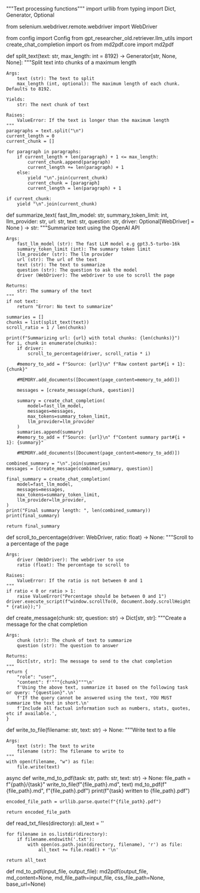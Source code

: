 """Text processing functions""" import urllib from typing import Dict,
Generator, Optional

from selenium.webdriver.remote.webdriver import WebDriver

from config import Config from gpt_researcher_old.retriever.llm_utils
import create_chat_completion import os from md2pdf.core import md2pdf

def split_text(text: str, max_length: int = 8192) -\> Generator\[str,
None, None\]: """Split text into chunks of a maximum length

    Args:
        text (str): The text to split
        max_length (int, optional): The maximum length of each chunk. Defaults to 8192.

    Yields:
        str: The next chunk of text

    Raises:
        ValueError: If the text is longer than the maximum length
    """
    paragraphs = text.split("\n")
    current_length = 0
    current_chunk = []

    for paragraph in paragraphs:
        if current_length + len(paragraph) + 1 <= max_length:
            current_chunk.append(paragraph)
            current_length += len(paragraph) + 1
        else:
            yield "\n".join(current_chunk)
            current_chunk = [paragraph]
            current_length = len(paragraph) + 1

    if current_chunk:
        yield "\n".join(current_chunk)

def summarize_text( fast_llm_model: str, summary_token_limit: int,
llm_provider: str, url: str, text: str, question: str, driver:
Optional\[WebDriver\] = None ) -\> str: """Summarize text using the
OpenAI API

    Args:
        fast_llm_model (str): The fast LLM model e.g gpt3.5-turbo-16k
        summary_token_limit (int): The summary token limit
        llm_provider (str): The llm provider
        url (str): The url of the text
        text (str): The text to summarize
        question (str): The question to ask the model
        driver (WebDriver): The webdriver to use to scroll the page

    Returns:
        str: The summary of the text
    """
    if not text:
        return "Error: No text to summarize"

    summaries = []
    chunks = list(split_text(text))
    scroll_ratio = 1 / len(chunks)

    print(f"Summarizing url: {url} with total chunks: {len(chunks)}")
    for i, chunk in enumerate(chunks):
        if driver:
            scroll_to_percentage(driver, scroll_ratio * i)

        #memory_to_add = f"Source: {url}\n" f"Raw content part#{i + 1}: {chunk}"

        #MEMORY.add_documents([Document(page_content=memory_to_add)])

        messages = [create_message(chunk, question)]

        summary = create_chat_completion(
            model=fast_llm_model,
            messages=messages,
            max_tokens=summary_token_limit,
            llm_provider=llm_provider
        )
        summaries.append(summary)
        #memory_to_add = f"Source: {url}\n" f"Content summary part#{i + 1}: {summary}"

        #MEMORY.add_documents([Document(page_content=memory_to_add)])

    combined_summary = "\n".join(summaries)
    messages = [create_message(combined_summary, question)]

    final_summary = create_chat_completion(
        model=fast_llm_model,
        messages=messages,
        max_tokens=summary_token_limit,
        llm_provider=llm_provider,
    )
    print("Final summary length: ", len(combined_summary))
    print(final_summary)

    return final_summary

def scroll_to_percentage(driver: WebDriver, ratio: float) -\> None:
"""Scroll to a percentage of the page

    Args:
        driver (WebDriver): The webdriver to use
        ratio (float): The percentage to scroll to

    Raises:
        ValueError: If the ratio is not between 0 and 1
    """
    if ratio < 0 or ratio > 1:
        raise ValueError("Percentage should be between 0 and 1")
    driver.execute_script(f"window.scrollTo(0, document.body.scrollHeight * {ratio});")

def create_message(chunk: str, question: str) -\> Dict\[str, str\]:
"""Create a message for the chat completion

    Args:
        chunk (str): The chunk of text to summarize
        question (str): The question to answer

    Returns:
        Dict[str, str]: The message to send to the chat completion
    """
    return {
        "role": "user",
        "content": f'"""{chunk}"""\n'
        f'Using the above text, summarize it based on the following task or query: "{question}".\n'
        f'If the query cannot be answered using the text, YOU MUST summarize the text in short.\n'
        f'Include all factual information such as numbers, stats, quotes, etc if available.',
    }

def write_to_file(filename: str, text: str) -\> None: """Write text to a
file

    Args:
        text (str): The text to write
        filename (str): The filename to write to
    """
    with open(filename, "w") as file:
        file.write(text)

async def write_md_to_pdf(task: str, path: str, text: str) -\> None:
file_path = f"{path}/{task}" write_to_file(f"{file_path}.md", text)
md_to_pdf(f"{file_path}.md", f"{file_path}.pdf") print(f"{task} written
to {file_path}.pdf")

    encoded_file_path = urllib.parse.quote(f"{file_path}.pdf")

    return encoded_file_path

def read_txt_files(directory): all_text = ''

    for filename in os.listdir(directory):
        if filename.endswith('.txt'):
            with open(os.path.join(directory, filename), 'r') as file:
                all_text += file.read() + '\n'

    return all_text

def md_to_pdf(input_file, output_file): md2pdf(output_file,
md_content=None, md_file_path=input_file, css_file_path=None,
base_url=None)
